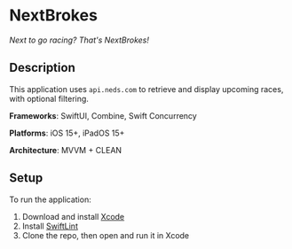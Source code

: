 # NextBrokes
*Next to go racing? That's NextBrokes!*

## Description
This application uses `api.neds.com` to retrieve and display upcoming races, with optional filtering.

**Frameworks**: SwiftUI, Combine, Swift Concurrency

**Platforms**: iOS 15+, iPadOS 15+

**Architecture**: MVVM + CLEAN

## Setup

To run the application:
1. Download and install [Xcode](https://apps.apple.com/au/app/xcode/id497799835?mt=12)
2. Install [SwiftLint](https://github.com/realm/SwiftLint#installation)
3. Clone the repo, then open and run it in Xcode
